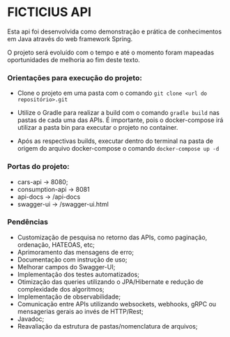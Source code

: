 # FICTICIUS API

Esta api foi desenvolvida como demonstração e prática de conhecimentos em Java
através do web framework Spring.

O projeto será evoluído com o tempo e até o momento foram mapeadas oportunidades
de melhoria ao fim deste texto.

### Orientações para execução do projeto:

- Clone o projeto em uma pasta com o comando
  `git clone <url do repositório>.git`

- Utilize o Gradle para realizar a build com o comando `gradle build` nas pastas
  de cada uma das APIs. É importante, pois o docker-compose irá utilizar a pasta
  bin para executar o projeto no container.

- Após as respectivas builds, executar dentro do terminal na pasta de origem do
  arquivo docker-compose o comando `docker-compose up -d`

### Portas do projeto:

- cars-api -> 8080;
- consumption-api -> 8081
- api-docs -> /api-docs
- swagger-ui -> /swagger-ui.html

### Pendências

- Customização de pesquisa no retorno das APIs, como paginação, ordenação,
  HATEOAS, etc;
- Aprimoramento das mensagens de erro;
- Documentação com instrução de uso;
- Melhorar campos do Swagger-UI;
- Implementação dos testes automatizados;
- Otimização das queries utilizando o JPA/Hibernate e redução de complexidade
  dos algoritmos;
- Implementação de observabilidade;
- Comunicação entre APIs utilizando websockets, webhooks, gRPC ou mensagerias
  gerais ao invés de HTTP/Rest;
- Javadoc;
- Reavaliação da estrutura de pastas/nomenclatura de arquivos;
